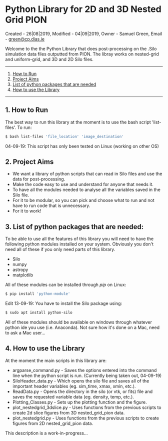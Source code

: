 # Python Library for 2D and 3D Nested Grid PION
Created - 26|08|2019,
Modified - 04|09|2019,
Owner - Samuel Green,
Email - green@cp.dias.ie

Welcome to the the Python Library that does post-processing on the .Silo simulation data files outputted from PION. The libray works on nested-grid and uniform-grid, and 3D and 2D Silo files.


- - -
1. [How to Run](#run)
2. [Project Aims](#aims)
3. [List of python packages that are needed](#package)
4. [How to use the Library](#how)

- - -
<a name="run"></a>

## 1\. How to Run

The best way to run this library at the moment is to use the bash script 'list-files'. To run:
```sh
$ bash list-files 'file_location' 'image_destination'
```

04-09-19: This script has only been tested on Linux (working on other OS)

<a name="aims"></a>

## 2\. Project Aims

* We want a library of python scripts that can read in Silo files and use the data for post-processing.
* Make the code easy to use and understand for anyone that needs it.
* To have all the modules needed to analyse all the variables saved in the Silo file.
* For it to be modular, so you can pick and choose what to run and not have to run code that is unnecessary.
* For it to work!

<a name="package"></a>

## 3\. List of python packages that are needed:
To be able to use all the features of this library you will need to have the following python 
modules installed on your system. Obviously you don't need all of these if you only need parts of this library.

* Silo
* numpy
* astropy
* matplotlib

All of these modules can be installed through _pip_ on Linux:

```sh
$ pip install 'python-module'
```
Edit 13-09-19: You have to install the Silo package using:

```sh
$ sudo apt install python-silo
```
All of these modules should be available on windows through whatever python ide you use (i.e. Anaconda). Not sure how it's done on a Mac, need to ask a Mac user...

<a name="how"></a>

## 4\. How to use the Library

At the moment the main scripts in this library are:

* argparse_command.py - Saves the options entered into the command line when the python script is run. (Currently being taken out, 04-09-19)
* SiloHeader\_data.py - Which opens the silo file and saves all of the important header variables (eg. sim_time, xmax, xmin, etc.).
* ReadData.py - Opens the directory in the silo (or vtk, or fits) file and saves the requested variable data (eg. density, temp, etc.).
* Plotting_Classes.py - Sets up the plotting function and the figure. 
* plot\_nestedgrid\_3dslice.py -  Uses functions from the previous scripts to create 2d slice figures from 3D nested\_grid_pion data.
* plot\_nestedgrid.py - Uses functions from the previous scripts to create figures from 2D nested\_grid_pion data. 


This description is a work-in-progress...
